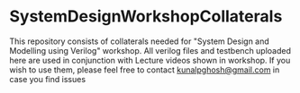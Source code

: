 # SystemDesignWorkshopCollaterals

This repository consists of collaterals needed for "System Design and Modelling using Verilog" workshop. All verilog files and testbench uploaded here are used in conjunction with Lecture videos shown in workshop. If you wish to use them, please feel free to contact kunalpghosh@gmail.com in case you find issues
